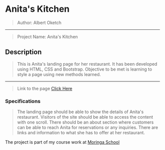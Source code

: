# Anita's Kitchen

> Author: Albert Oketch
---
> Project Name: Anita's Kitchen

## Description
> This is Anita's landing page for her restaurant. It has been developed using HTML, CSS and Bootstrap. Objective to be met is learning to style a page using new methods learned.
---
> Link to the page [Click Here](https://okwonks.github.io/anitas-kitchen/)
### Specifications

> The landing page should be able to show the details of Anita's restaurant.
Visitors of the site should be able to access the content with one scroll.
There should be an about section where customers can be able to reach Anita for reservations or any inquiries.
There are links and information to what she has to offer at her restaurant.

The project is part of my course work at [Moringa School](http://moringaschool.com/ "Moringa School")
